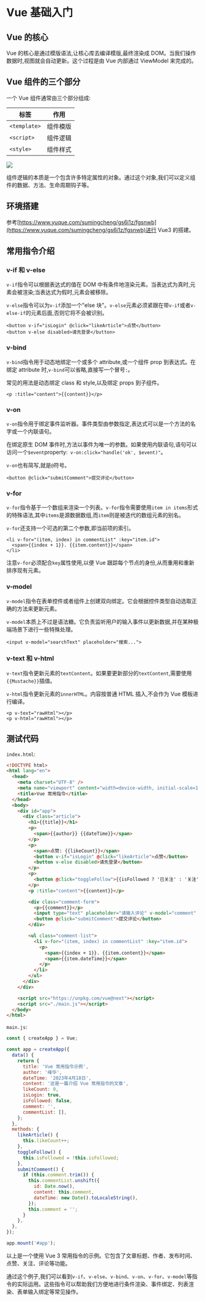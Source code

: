 # Vue 基础入门

## Vue 的核心

Vue 的核心是通过模版语法,让核心库去编译模版,最终渲染成 DOM。当我们操作数据时,视图就会自动更新。这个过程是由 Vue 内部通过 ViewModel 来完成的。

## Vue 组件的三个部分

一个 Vue 组件通常由三个部分组成:

| 标签         | 作用     |
| ------------ | -------- |
| `<template>` | 组件模版 |
| `<script>`   | 组件逻辑 |
| `<style>`    | 组件样式 |

![](../../../assets/18e9ee9f1bf24624c1cd9f32d677b892.png)

组件逻辑的本质是一个包含许多特定属性的对象。通过这个对象,我们可以定义组件的数据、方法、生命周期钩子等。

## 环境搭建

参考[https://www.yuque.com/sumingcheng/gs6i1z/fgsnwb](https://www.yuque.com/sumingcheng/gs6i1z/fgsnwb)进行 Vue3 的搭建。

## 常用指令介绍

### v-if 和 v-else

`v-if`指令可以根据表达式的值在 DOM 中有条件地渲染元素。当表达式为真时,元素会被渲染;当表达式为假时,元素会被移除。

`v-else`指令可以为`v-if`添加一个"else 块"。`v-else`元素必须紧跟在带`v-if`或者`v-else-if`的元素后面,否则它将不会被识别。

```vue
<button v-if="isLogin" @click="likeArticle">点赞</button>
<button v-else disabled>请先登录</button>
```

### v-bind

`v-bind`指令用于动态地绑定一个或多个 attribute,或一个组件 prop 到表达式。在绑定 attribute 时,`v-bind`可以省略,直接写一个冒号`:`。

常见的用法是动态绑定 class 和 style,以及绑定 props 到子组件。

```vue
<p :title="content">{{content}}</p>
```

### v-on

`v-on`指令用于绑定事件监听器。事件类型由参数指定,表达式可以是一个方法的名字或一个内联语句。

在绑定原生 DOM 事件时,方法以事件为唯一的参数。如果使用内联语句,语句可以访问一个`$event`property:` v-on:click="handle('ok', $event)"`。

`v-on`也有简写,就是`@`符号。

```vue
<button @click="submitComment">提交评论</button>
```

### v-for

`v-for`指令基于一个数组来渲染一个列表。`v-for`指令需要使用`item in items`形式的特殊语法,其中`items`是源数据数组,而`item`则是被迭代的数组元素的别名。

`v-for`还支持一个可选的第二个参数,即当前项的索引。

```vue
<li v-for="(item, index) in commentList" :key="item.id">
  <span>{{index + 1}}. {{item.content}}</span>
</li>
```

注意`v-for`必须配合`key`属性使用,以便 Vue 跟踪每个节点的身份,从而重用和重新排序现有元素。

### v-model

`v-model`指令在表单控件或者组件上创建双向绑定。它会根据控件类型自动选取正确的方法来更新元素。

`v-model`本质上不过是语法糖。它负责监听用户的输入事件以更新数据,并在某种极端场景下进行一些特殊处理。

```vue
<input v-model="searchText" placeholder="搜索...">
```

### v-text 和 v-html

`v-text`指令更新元素的`textContent`。如果要更新部分的`textContent`,需要使用`{{Mustache}}`插值。

`v-html`指令更新元素的`innerHTML`。内容按普通 HTML 插入,不会作为 Vue 模板进行编译。

```vue
<p v-text="rawHtml"></p>
<p v-html="rawHtml"></p>
```

## 测试代码

`index.html`:

```html
<!DOCTYPE html>
<html lang="en">
  <head>
    <meta charset="UTF-8" />
    <meta name="viewport" content="width=device-width, initial-scale=1.0" />
    <title>Vue 常用指令</title>
  </head>
  <body>
    <div id="app">
      <div class="article">
        <h1>{{title}}</h1>
        <p>
          <span>{{author}} {{dateTime}}</span>
        </p>
        <p>
          <span>点赞: {{likeCount}}</span>
          <button v-if="isLogin" @click="likeArticle">点赞</button>
          <button v-else disabled>请先登录</button>
        </p>
        <p>
          <button @click="toggleFollow">{{isFollowed ? '已关注' : '关注'}}</button>
        </p>
        <p :title="content">{{content}}</p>

        <div class="comment-form">
          <p>{{comment}}</p>
          <input type="text" placeholder="请输入评论" v-model="comment" />
          <button @click="submitComment">提交评论</button>
        </div>

        <ul class="comment-list">
          <li v-for="(item, index) in commentList" :key="item.id">
            <p>
              <span>{{index + 1}}. {{item.content}}</span>
              <span>{{item.dateTime}}</span>
            </p>
          </li>
        </ul>
      </div>
    </div>

    <script src="https://unpkg.com/vue@next"></script>
    <script src="./main.js"></script>
  </body>
</html>
```

`main.js`:

```javascript
const { createApp } = Vue;

const app = createApp({
  data() {
    return {
      title: 'Vue 常用指令示例',
      author: '峰华',
      dateTime: '2023年4月18日',
      content: '这是一篇介绍 Vue 常用指令的文章',
      likeCount: 0,
      isLogin: true,
      isFollowed: false,
      comment: '',
      commentList: [],
    };
  },
  methods: {
    likeArticle() {
      this.likeCount++;
    },
    toggleFollow() {
      this.isFollowed = !this.isFollowed;
    },
    submitComment() {
      if (this.comment.trim()) {
        this.commentList.unshift({
          id: Date.now(),
          content: this.comment,
          dateTime: new Date().toLocaleString(),
        });
        this.comment = '';
      }
    },
  },
});

app.mount('#app');
```

以上是一个使用 Vue 3 常用指令的示例。它包含了文章标题、作者、发布时间、点赞、关注、评论等功能。

通过这个例子,我们可以看到`v-if`、`v-else`、`v-bind`、`v-on`、`v-for`、`v-model`等指令的实际运用。这些指令可以帮助我们方便地进行条件渲染、事件绑定、列表渲染、表单输入绑定等常见操作。
